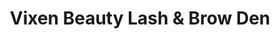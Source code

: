 ---
title: "Vixen Beauty Lash & Brow Den"
url: /pinedale/vixen-beauty-lash-and-brow-den/
shop: beauty
---